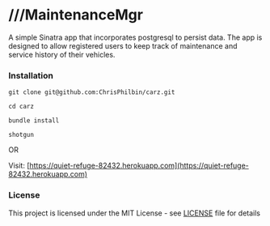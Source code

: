 # ///MaintenanceMgr

A simple Sinatra app that incorporates postgresql to persist data.  The app is designed to allow registered users to keep track of maintenance and service history of their vehicles.

### Installation

`git clone git@github.com:ChrisPhilbin/carz.git`

`cd carz`

`bundle install`

`shotgun`

OR

Visit: [https://quiet-refuge-82432.herokuapp.com](https://quiet-refuge-82432.herokuapp.com)

### License

This project is licensed under the MIT License - see [LICENSE](https://github.com/ChrisPhilbin/carz/blob/master/LICENSE) file for details